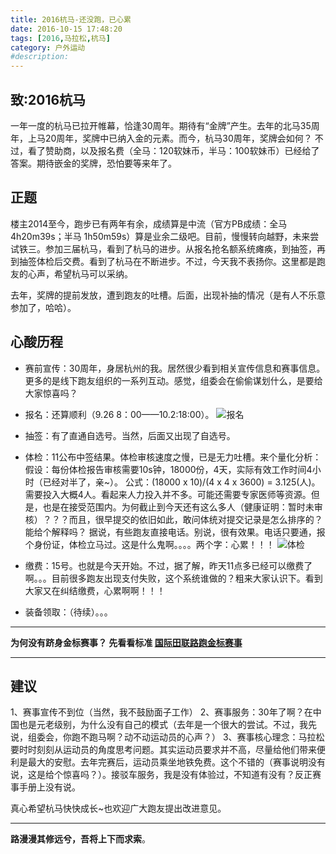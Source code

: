 ```yaml
---
title: 2016杭马-还没跑，已心累
date: 2016-10-15 17:48:20
tags: [2016,马拉松,杭马]
category: 户外运动
#description:
---
```

## 致:2016杭马
一年一度的杭马已拉开帷幕，恰逢30周年。期待有“金牌”产生。去年的北马35周年，上马20周年，奖牌中已纳入金的元素。而今，杭马30周年，奖牌会如何？
不过，看了赞助商，以及报名费（全马：120软妹币，半马：100软妹币）已经给了答案。期待嵌金的奖牌，恐怕要等来年了。
<!--more-->
## 正题
楼主2014至今，跑步已有两年有余，成绩算是中流（官方PB成绩：全马 4h20m39s；半马 1h50m59s）算是业余二级吧。目前，慢慢转向越野，未来尝试铁三。参加三届杭马，看到了杭马的进步。从报名抢名额系统瘫痪，到抽签，再到抽签体检后交费。看到了杭马在不断进步。不过，今天我不表扬你。这里都是跑友的心声，希望杭马可以采纳。

去年，奖牌的提前发放，遭到跑友的吐槽。后面，出现补抽的情况（是有人不乐意参加了，哈哈）。

## 心酸历程
* 赛前宣传：30周年，身居杭州的我。居然很少看到相关宣传信息和赛事信息。更多的是线下跑友组织的一系列互动。感觉，组委会在偷偷谋划什么，是要给大家惊喜吗？
* 报名：还算顺利（9.26 8：00——10.2:18:00）。
![报名](http://of7369y0i.bkt.clouddn.com/%E6%8D%95%E8%8E%B7.PNG)
* 抽签：有了直通自选号。当然，后面又出现了自选号。
* 体检：11公布中签结果。体检审核速度之慢，已是无力吐槽。来个量化分析：
假设：每份体检报告审核需要10s钟，18000份，4天，实际有效工作时间4小时（已经对半了，亲~）。
公式：(18000 x 10)/(4 x 4 x 3600) = 3.125(人)。需要投入大概4人。看起来人力投入并不多。可能还需要专家医师等资源。但是，也是在接受范围内。为何截止到今天还有这么多人（健康证明：暂时未审核）？？？而且，很早提交的依旧如此，敢问体统对提交记录是怎么排序的？能给个解释吗？
据说，有些跑友直接电话。别说，很有效果。电话只要通，报个身份证，体检立马过。这是什么鬼啊。。。。两个字：心累！！！
![体检](http://of7369y0i.bkt.clouddn.com/shenghe.PNG)
* 缴费：15号。也就是今天开始。不过，据了解，昨天11点多已经可以缴费了啊。。。目前很多跑友出现支付失败，这个系统谁做的？粗来大家认识下。看到大家又在纠结缴费，心累啊啊！！！

* 装备领取：（待续）。。。

***
**为何没有跻身金标赛事？
先看看标准 [国际田联路跑金标赛事](http://baike.baidu.com/link?url=x3w0VmCsDFqeBSXkUJf8L1UsTnBh7oWAM2q8m0bLxecHJBY4g7X6Pigog45LEQUIJLWDPdUjhUUTToZO-ZPBwERWik_JvmKvBj07QmSR_fkYMTWllfDFJ7hfMAcXPcv3Y_r5Wnn8cKGtU6cAIi6ITO5pbGBO71AomtzZ_E6zI2-A99w_X2XG0R-XNMmRZYv6)**
***
## 建议
1、赛事宣传不到位（当然，我不鼓励面子工作）
2、赛事服务：30年了啊？在中国也是元老级别，为什么没有自己的模式（去年是一个很大的尝试。不过，我先说，组委会，你跑不跑马啊？动不动运动员的心声？）
3、赛事核心理念：马拉松要时时刻刻从运动员的角度思考问题。其实运动员要求并不高，尽量给他们带来便利是最大的安慰。去年完赛后，运动员乘坐地铁免费。这个不错的（赛事说明没有说，这是给个惊喜吗？）。接驳车服务，我是没有体验过，不知道有没有？反正赛事手册上没有说。

真心希望杭马快快成长~也欢迎广大跑友提出改进意见。

 ***
**路漫漫其修远兮，吾将上下而求索**。
